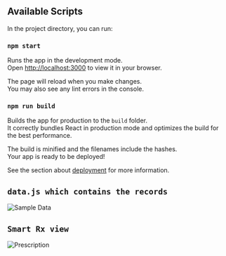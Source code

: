 ## Available Scripts

In the project directory, you can run:

### `npm start`

Runs the app in the development mode.\
Open [http://localhost:3000](http://localhost:3000) to view it in your browser.

The page will reload when you make changes.\
You may also see any lint errors in the console.

### `npm run build`

Builds the app for production to the `build` folder.\
It correctly bundles React in production mode and optimizes the build for the best performance.

The build is minified and the filenames include the hashes.\
Your app is ready to be deployed!

See the section about [deployment](https://facebook.github.io/create-react-app/docs/deployment) for more information.

## `data.js which contains the records`

![Sample Data](<https://ik.imagekit.io/vfkpqltji/Screenshot%20(230).png?updatedAt=1689850912658>)

## `Smart Rx view`

![Prescription](<https://ik.imagekit.io/vfkpqltji/Screenshot%20(229).png?updatedAt=1689850913057>)
